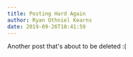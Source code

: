 ```yaml
---
title: Posting Hard Again
author: Ryan Othniel Kearns
date: 2019-09-26T18:41:59
---
```

Another post that's about to be deleted :(
